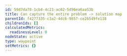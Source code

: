 ```yaml
---
id: 59d7da78-1cb4-4c23-ac02-5d96ea6aa53b
title: Can capture the entire problem -> solution map
parentId: f4277335-c3a2-4dc6-9857-ce2b549fe118
childrenIds: []
calculatedMetrics:
  readinessLevel: 0
nodeState: active
type: waypoint
setMetrics: {}
---
```


